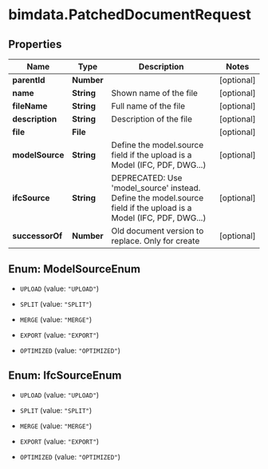# bimdata.PatchedDocumentRequest

## Properties

Name | Type | Description | Notes
------------ | ------------- | ------------- | -------------
**parentId** | **Number** |  | [optional] 
**name** | **String** | Shown name of the file | [optional] 
**fileName** | **String** | Full name of the file | [optional] 
**description** | **String** | Description of the file | [optional] 
**file** | **File** |  | [optional] 
**modelSource** | **String** | Define the model.source field if the upload is a Model (IFC, PDF, DWG...) | [optional] 
**ifcSource** | **String** | DEPRECATED: Use &#39;model_source&#39; instead. Define the model.source field if the upload is a Model (IFC, PDF, DWG...) | [optional] 
**successorOf** | **Number** | Old document version to replace. Only for create | [optional] 



## Enum: ModelSourceEnum


* `UPLOAD` (value: `"UPLOAD"`)

* `SPLIT` (value: `"SPLIT"`)

* `MERGE` (value: `"MERGE"`)

* `EXPORT` (value: `"EXPORT"`)

* `OPTIMIZED` (value: `"OPTIMIZED"`)





## Enum: IfcSourceEnum


* `UPLOAD` (value: `"UPLOAD"`)

* `SPLIT` (value: `"SPLIT"`)

* `MERGE` (value: `"MERGE"`)

* `EXPORT` (value: `"EXPORT"`)

* `OPTIMIZED` (value: `"OPTIMIZED"`)




